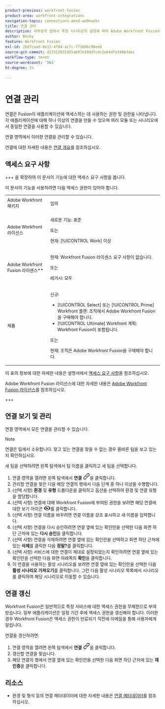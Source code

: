 ```yaml
---
product-previous: workfront-fusion
product-area: workfront-integrations
navigation-topic: connections-annd-webhooks
title: 연결 관리
description: 대부분의 앱에서 특정 시나리오의 설정에 따라 Adobe Workfront Fusion이 지정된 서드파티 서비스와 통신할 수 있는 연결을 만들어야 합니다.
author: Becky
feature: Workfront Fusion
exl-id: 26d7caad-8e12-4f04-ac7c-f71686c90ee6
source-git-commit: d13312031955a697e10ddfcdc2e64dfe198b3dac
workflow-type: tm+mt
source-wordcount: '561'
ht-degree: 1%

---
```


# 연결 관리

연결은 Fusion이 애플리케이션에 액세스하는 데 사용하는 권한 및 권한을 나타냅니다. 각 애플리케이션에 대해 하나 이상의 연결을 만들 수 있으며 여러 모듈 또는 시나리오에서 동일한 연결을 사용할 수 있습니다.

연결 영역에서 이러한 연결을 관리할 수 있습니다.

연결에 대한 자세한 내용은 [연결 개요](/help/workfront-fusion/get-started-with-fusion/understand-fusion/connection-overview.md)를 참조하십시오.

## 액세스 요구 사항

+++ 을 확장하여 이 문서의 기능에 대한 액세스 요구 사항을 봅니다.

이 문서의 기능을 사용하려면 다음 액세스 권한이 있어야 합니다.

<table style="table-layout:auto">
 <col> 
 <col> 
 <tbody> 
  <tr> 
   <td role="rowheader">Adobe Workfront 패키지</td> 
   <td> <p>임의</p> </td> 
  </tr> 
  <tr data-mc-conditions=""> 
   <td role="rowheader">Adobe Workfront 라이선스</td> 
   <td> <p>새로운 기능: 표준</p><p>또는</p><p>현재: [!UICONTROL Work] 이상</p> </td> 
  </tr> 
  <tr> 
   <td role="rowheader">Adobe Workfront Fusion 라이센스**</td> 
   <td>
   <p>현재: Workfront Fusion 라이센스 요구 사항이 없습니다.</p>
   <p>또는</p>
   <p>레거시: 모두 </p>
   </td> 
  </tr> 
  <tr> 
   <td role="rowheader">제품</td> 
   <td>
   <p>신규:</p> <ul><li>[!UICONTROL Select] 또는 [!UICONTROL Prime] Workfront 플랜: 조직에서 Adobe Workfront Fusion을 구매해야 합니다.</li><li>[!UICONTROL Ultimate] Workfront 계획: Workfront Fusion이 포함됩니다.</li></ul>
   <p>또는</p>
   <p>현재: 조직은 Adobe Workfront Fusion을 구매해야 합니다.</p>
   </td> 
  </tr>
 </tbody> 
</table>

이 표의 정보에 대한 자세한 내용은 설명서에서 [액세스 요구 사항](/help/workfront-fusion/references/licenses-and-roles/access-level-requirements-in-documentation.md)을 참조하십시오.

Adobe Workfront Fusion 라이선스에 대한 자세한 내용은 [Adobe Workfront Fusion 라이선스](/help/workfront-fusion/set-up-and-manage-workfront-fusion/licensing-operations-overview/license-automation-vs-integration.md)를 참조하십시오.

+++

## 연결 보기 및 관리

연결 영역에서 모든 연결을 관리할 수 있습니다.

>[!NOTE]
>
>연결은 팀에서 소유합니다. 찾고 있는 연결을 찾을 수 없는 경우 올바른 팀을 보고 있는지 확인하십시오.
>
>새 팀을 선택하려면 왼쪽 탐색에서 팀 이름을 클릭하고 새 팀을 선택합니다.

1. 연결 영역을 열려면 왼쪽 탐색에서 **연결** ![연결 아이콘](assets/connections-icon.png)을 클릭합니다.
1. 관리할 연결을 찾은 다음 해당 연결의 행에서 다음 단계 중 하나 이상을 수행합니다.
1. (선택 사항) **환경** 및 **유형** 드롭다운을 클릭하고 옵션을 선택하여 환경 및 연결 유형을 할당합니다.
1. (선택 사항) 연결에 대해 Workfront Fusion에 부여된 권한을 보려면 해당 연결에 대한 보기 아이콘 ![연결 권한 보기](assets/view-connection-permissions.png)를 클릭합니다.
1. (선택 사항) 연결 이름을 바꾸려면 연결 이름을 강조 표시하고 새 이름을 입력합니다.
1. (선택 사항) 연결을 다시 승인하려면 연결 옆에 있는 확인란을 선택한 다음 화면 하단 근처에 있는 **다시 승인**&#x200B;을 클릭합니다.
1. (선택 사항) 연결을 삭제하려면 연결 옆에 있는 확인란을 선택하고 화면 하단 근처에 있는 **삭제**&#x200B;를 클릭한 다음 **정말?**&#x200B;를 클릭합니다.
1. (선택 사항) 서비스에 대한 연결이 제대로 설정되었는지 확인하려면 연결 옆에 있는 확인란을 선택한 다음 화면 아래쪽의 **확인**&#x200B;을 클릭합니다.
1. 이 연결을 사용하는 활성 시나리오를 보려면 연결 옆에 있는 확인란을 선택한 다음 **활성 시나리오 가져오기**&#x200B;를 클릭합니다. 그런 다음 활성 시나리오 목록에서 시나리오를 클릭하여 해당 시나리오로 이동할 수 있습니다.

## 연결 갱신

Workfront Fusion은 일반적으로 특정 서비스에 대한 액세스 권한을 무제한으로 부여받습니다. 일부 애플리케이션은 일정 기간 후에 액세스 권한을 갱신해야 합니다. 이러한 경우 Workfront Fusion은 액세스 권한이 만료되기 직전에 이메일을 통해 사용자에게 알립니다.

연결을 갱신하려면:

1. 연결 영역을 열려면 왼쪽 탐색에서 **연결** ![연결 아이콘](assets/connections-icon.png)을 클릭합니다.
1. 갱신할 연결을 찾습니다.
1. 해당 연결의 행에서 연결 옆에 있는 확인란을 선택한 다음 화면 하단 근처에 있는 **재인증**&#x200B;을 클릭합니다.

## 리소스

* 환경 및 형식 등의 연결 메타데이터에 대한 자세한 내용은 [연결 메타데이터](/help/workfront-fusion/references/connections/connection-metadata.md)를 참조하십시오.
